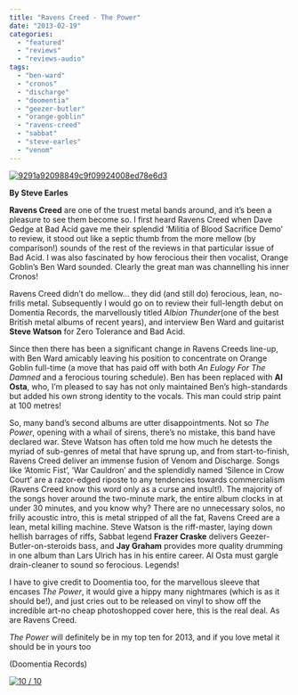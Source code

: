 ```yaml
---
title: "Ravens Creed - The Power"
date: "2013-02-19"
categories: 
  - "featured"
  - "reviews"
  - "reviews-audio"
tags: 
  - "ben-ward"
  - "cronos"
  - "discharge"
  - "doomentia"
  - "geezer-butler"
  - "orange-goblin"
  - "ravens-creed"
  - "sabbat"
  - "steve-earles"
  - "venom"
---
```


[![9291a92098849c9f09924008ed78e6d3](http://www.hellbound.ca/wp-content/uploads/2013/02/9291a92098849c9f09924008ed78e6d3-590x590.jpg)](http://www.hellbound.ca/wp-content/uploads/2013/02/9291a92098849c9f09924008ed78e6d3.jpg)

**By Steve Earles**

**Ravens Creed** are one of the truest metal bands around, and it’s been a pleasure to see them become so. I first heard Ravens Creed when Dave Gedge at Bad Acid gave me their splendid ‘Militia of Blood Sacrifice Demo’ to review, it stood out like a septic thumb from the more mellow (by comparison!) sounds of the rest of the reviews in that particular issue of Bad Acid. I was also fascinated by how ferocious their then vocalist, Orange Goblin’s Ben Ward sounded. Clearly the great man was channelling his inner Cronos!

Ravens Creed didn’t do mellow… they did (and still do) ferocious, lean, no-frills metal. Subsequently I would go on to review their full-length debut on Domentia Records, the marvellously titled _Albion Thunder_(one of the best British metal albums of recent years), and interview Ben Ward and guitarist **Steve Watson** for Zero Tolerance and Bad Acid.

Since then there has been a significant change in Ravens Creeds line-up, with Ben Ward amicably leaving his position to concentrate on Orange Goblin full-time (a move that has paid off with both _An Eulogy For The Damned_ and a ferocious touring schedule). Ben has been replaced with **Al Osta**, who, I’m pleased to say has not only maintained Ben’s high-standards but added his own strong identity to the vocals. This man could strip paint at 100 metres!

So, many band’s second albums are utter disappointments. Not so _The Power_, opening with a whail of sirens, there’s no mistake, this band have declared war. Steve Watson has often told me how much he detests the myriad of sub-genres of metal that have sprung up, and from start-to-finish, Ravens Creed deliver an immense fusion of Venom and Discharge. Songs like ‘Atomic Fist’, ‘War Cauldron’ and the splendidly named ‘Silence in Crow Court’ are a razor-edged riposte to any tendencies towards commercialism (Ravens Creed know this word only as a curse and insult!). The majority of the songs hover around the two-minute mark, the entire album clocks in at under 30 minutes, and you know why? There are no unnecessary solos, no frilly acoustic intro, this is metal stripped of all the fat, Ravens Creed are a lean, metal killing machine. Steve Watson is the riff-master, laying down hellish barrages of riffs, Sabbat legend **Frazer Craske** delivers Geezer-Butler-on-steroids bass, and **Jay Graham** provides more quality drumming in one album than Lars Ulrich has in his entire career. Al Osta must gargle drain-cleaner to sound so ferocious. Legends!

I have to give credit to Doomentia too, for the marvellous sleeve that encases _The Power_, it would give a hippy many nightmares (which is as it should be!), and just cries out to be released on vinyl to show off the incredible art-no cheap photoshopped cover here, this is the real deal. As are Ravens Creed.

_The Power_ will definitely be in my top ten for 2013, and if you love metal it should be in yours too

(Doomentia Records)

[![10 / 10](http://www.hellbound.ca/wp-content/uploads/2009/07/review10.png)](http://www.hellbound.ca/wp-content/uploads/2009/07/review10.png)
